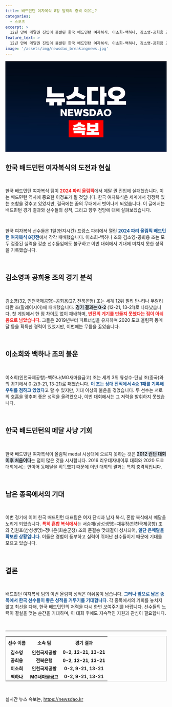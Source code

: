 ```yaml
---
title: 배드민턴 여자복식 8강 탈락의 충격 이유는?
categories:
  - 스포츠
excerpt: >
  12년 만에 메달권 진입이 불발된 한국 배드민턴 여자복식. 이소희-백하나, 김소영-공희용 조가 결승 진출에 실패하며 2012 런던 이후 처음으로 시상대에 오르지 못했다. 대표팀은 남은 종목에서 메달을 노린다!
feature_text: >
  12년 만에 메달권 진입이 불발된 한국 배드민턴 여자복식. 이소희-백하나, 김소영-공희용 조가 결승 진출에 실패하며 2012 런던 이후 처음으로 시상대에 오르지 못했다. 대표팀은 남은 종목에서 메달을 노린다!
image: '/assets/img/newsdao_breakingnews.jpg'
---
```


<p><img src="/assets/img/newsdao_breakingnews.jpg" alt="ontimetimes 속보" /></p>

<h2 data-ke-size="size26">한국 배드민턴 여자복식의 도전과 현실</h2>

<p data-ke-size="size16">&nbsp;</p>

<p>한국 배드민턴 여자복식 팀이 <b><span style="color: #ee2323;">2024 파리 올림픽</span></b>에서 메달 권 진입에 실패했습니다. 이는 배드민턴 역사에 중요한 이정표가 될 것입니다. 한국 여자복식은 세계에서 경쟁력 있는 조합을 갖추고 있었지만, 결국에는 꿈의 무대에서 벗어나게 되었습니다. 이 글에서는 배드민턴 경기 결과와 선수들의 성적, 그리고 향후 전망에 대해 살펴보겠습니다. </p>

<p data-ke-size="size16">&nbsp;</p>

<p>한국 여자복식 선수들은 1일(현지시간) 프랑스 파리에서 열린 <b><span style="color: #1a5490;">2024 파리 올림픽 배드민턴 여자복식 8강전</span></b>에서 각각 패배했습니다. 이소희-백하나 조와 김소영-공희용 조는 모두 검증된 실력을 갖춘 선수들임에도 불구하고 이번 대회에서 기대에 미치지 못한 성적을 기록했습니다. </p>

<p data-ke-size="size16">&nbsp;</p>

<h2 data-ke-size="size26">김소영과 공희용 조의 경기 분석</h2>

<p data-ke-size="size16">&nbsp;</p>

<p>김소영(32, 인천국제공항)-공희용(27, 전북은행) 조는 세계 12위 펄리 탄-티나 무랄리타란 조(말레이시아)에 패배했습니다. <b><span style="background-color: #21538527;">경기 결과는 0-2</span></b> (12-21, 13-21)로 나타났습니다. 첫 게임에서 한 점 차이도 없이 패배하며, <b><span style="color: #ee2323;">반전의 계기를 만들지 못했다는 점이 아쉬움으로 남았습니다</span></b>. 그들은 2019년부터 파트너십을 유지하며 2020 도쿄 올림픽 동메달 등을 획득한 경력이 있었지만, 이번에는 무릎을 꿇었습니다.</p>

<p data-ke-size="size16">&nbsp;</p>

<h2 data-ke-size="size26">이소희와 백하나 조의 불운</h2>

<p data-ke-size="size16">&nbsp;</p>

<p>이소희(인천국제공항)-백하나(MG새마을금고) 조는 세계 3위 류성수-탄닝 조(중국)와의 경기에서 0-2(9-21, 13-21)로 패했습니다. <b><span style="color: #1a5490;">이 조는 상대 전적에서 4승 1패를 기록해 우위를 점하고 있었다</span></b>고 할 수 있지만, 기대 이상의 불운을 겪었습니다. 두 선수는 서로의 호흡을 맞추며 좋은 성적을 올려왔으나, 이번 대회에서는 그 저력을 발휘하지 못했습니다.</p>

<p data-ke-size="size16">&nbsp;</p>

<h2 data-ke-size="size26">한국 배드민턴의 메달 사냥 기회</h2>

<p data-ke-size="size16">&nbsp;</p>

<p>한국 배드민턴 여자복식이 올림픽 medal 시상대에 오르지 못하는 것은 <b><span style="background-color: #21538527;">2012 런던 대회 이후 처음이다</span></b>는 점이 많은 것을 시사합니다. 2016 리우데자네이루 대회와 2020 도쿄 대회에서는 연이어 동메달을 획득했기 때문에 이번 대회의 결과는 특히 충격적입니다. </p>

<p data-ke-size="size16">&nbsp;</p>

<h2 data-ke-size="size26">남은 종목에서의 기대</h2>

<p data-ke-size="size16">&nbsp;</p>

<p>이번 경기에 이어 한국 배드민턴 대표팀은 여자 단식과 남자 복식, 혼합 복식에서 메달을 노리게 되었습니다. <b><span style="color: #ee2323;">특히 혼합 복식에서</span></b>는 서승재(삼성생명)-채유정(인천국제공항) 조와 김원호(삼성생명)-정나은(화순군청) 조의 준결승 맞대결이 성사되어, <b><span style="color: #1a5490;">일단 은메달을 확보한 상황입니다</span></b>. 이들은 경험이 풍부하고 실력이 뛰어난 선수들이기 때문에 기대를 모으고 있습니다.</p>

<p data-ke-size="size16">&nbsp;</p>

<h2 data-ke-size="size26">결론</h2>

<p data-ke-size="size16">&nbsp;</p>

<p>배드민턴 여자복식 팀의 이번 올림픽 성적은 아쉬움이 남습니다. <b><span style="color: #1a5490;">그러나 앞으로 남은 종목에서 한국 선수들이 좋은 성적을 거두기를 기대합니다</span></b>. 각 종목에서의 기회를 놓치지 않고 최선을 다해, 한국 배드민턴의 저력을 다시 한번 보여주기를 바랍니다. 선수들의 노력이 결실을 맺는 순간을 기대하며, 이 대회 후에도 지속적인 지원과 관심이 필요합니다. </p>

<p data-ke-size="size16">&nbsp;</p>

<hr style="height: 1px; border: 1px solid #ccc;">

<table style="width: 100%; border: 1px solid #ccc;">
  <tr>
    <th style="text-align: center; height: 30px;"><b>선수 이름</b></th>
    <th style="text-align: center; height: 30px;"><b>소속 팀</b></th>
    <th style="text-align: center; height: 30px;"><b>경기 결과</b></th>
  </tr>
  <tr>
    <td style="text-align: center; height: 17px;"><b>김소영</b></td>
    <td style="text-align: center; height: 17px;"><b>인천국제공항</b></td>
    <td style="text-align: center; height: 17px;"><b>0-2, 12-21, 13-21</b></td>
  </tr>
  <tr>
    <td style="text-align: center; height: 17px;"><b>공희용</b></td>
    <td style="text-align: center; height: 17px;"><b>전북은행</b></td>
    <td style="text-align: center; height: 17px;"><b>0-2, 12-21, 13-21</b></td>
  </tr>
  <tr>
    <td style="text-align: center; height: 17px;"><b>이소희</b></td>
    <td style="text-align: center; height: 17px;"><b>인천국제공항</b></td>
    <td style="text-align: center; height: 17px;"><b>0-2, 9-21, 13-21</b></td>
  </tr>
  <tr>
    <td style="text-align: center; height: 17px;"><b>백하나</b></td>
    <td style="text-align: center; height: 17px;"><b>MG새마을금고</b></td>
    <td style="text-align: center; height: 17px;"><b>0-2, 9-21, 13-21</b></td>
  </tr>
</table>

<p data-ke-size="size16">&nbsp;</p>
실시간 뉴스 속보는, <a href="https://newsdao.kr" rel="dofollow">https://newsdao.kr</a>



